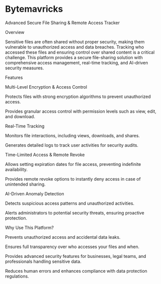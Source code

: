 # Bytemavricks

Advanced Secure File Sharing & Remote Access Tracker

Overview

Sensitive files are often shared without proper security, making them vulnerable to unauthorized access and data breaches. Tracking who accessed these files and ensuring control over shared content is a critical challenge. This platform provides a secure file-sharing solution with comprehensive access management, real-time tracking, and AI-driven security measures.

Features

Multi-Level Encryption & Access Control

Protects files with strong encryption algorithms to prevent unauthorized access.

Provides granular access control with permission levels such as view, edit, and download.

Real-Time Tracking

Monitors file interactions, including views, downloads, and shares.

Generates detailed logs to track user activities for security audits.

Time-Limited Access & Remote Revoke

Allows setting expiration dates for file access, preventing indefinite availability.

Provides remote revoke options to instantly deny access in case of unintended sharing.

AI-Driven Anomaly Detection

Detects suspicious access patterns and unauthorized activities.

Alerts administrators to potential security threats, ensuring proactive protection.

Why Use This Platform?

Prevents unauthorized access and accidental data leaks.

Ensures full transparency over who accesses your files and when.

Provides advanced security features for businesses, legal teams, and professionals handling sensitive data.

Reduces human errors and enhances compliance with data protection regulations.
